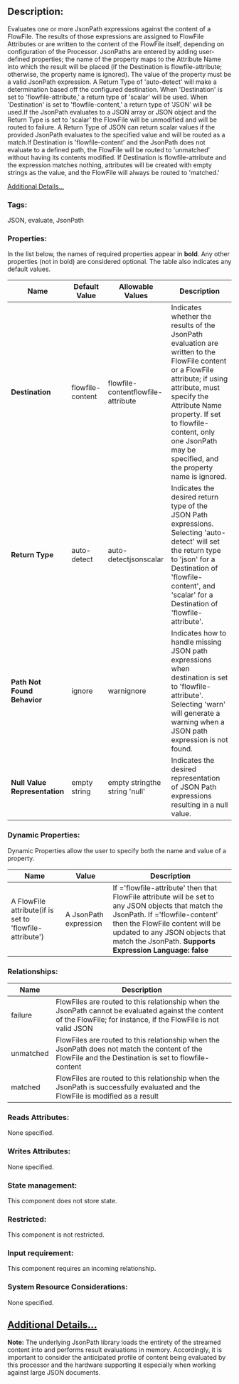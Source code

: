 ## Description:

Evaluates one or more JsonPath expressions against the content of a FlowFile. The results of those expressions are assigned to FlowFile Attributes or are written to the content of the FlowFile itself, depending on configuration of the Processor. JsonPaths are entered by adding user-defined properties; the name of the property maps to the Attribute Name into which the result will be placed (if the Destination is flowfile-attribute; otherwise, the property name is ignored). The value of the property must be a valid JsonPath expression. A Return Type of 'auto-detect' will make a determination based off the configured destination. When 'Destination' is set to 'flowfile-attribute,' a return type of 'scalar' will be used. When 'Destination' is set to 'flowfile-content,' a return type of 'JSON' will be used.If the JsonPath evaluates to a JSON array or JSON object and the Return Type is set to 'scalar' the FlowFile will be unmodified and will be routed to failure. A Return Type of JSON can return scalar values if the provided JsonPath evaluates to the specified value and will be routed as a match.If Destination is 'flowfile-content' and the JsonPath does not evaluate to a defined path, the FlowFile will be routed to 'unmatched' without having its contents modified. If Destination is flowfile-attribute and the expression matches nothing, attributes will be created with empty strings as the value, and the FlowFile will always be routed to 'matched.'

[Additional Details...](https://nifi.apache.org/docs/nifi-docs/components/org.apache.nifi/nifi-standard-nar/1.7.1/org.apache.nifi.processors.standard.EvaluateJsonPath/additionalDetails.html)

### Tags:

JSON, evaluate, JsonPath

### Properties:

In the list below, the names of required properties appear in **bold**. Any other properties (not in bold) are considered optional. The table also indicates any default values.

| Name                          | Default Value    | Allowable Values                   | Description                                                  |
| ----------------------------- | ---------------- | ---------------------------------- | ------------------------------------------------------------ |
| **Destination**               | flowfile-content | flowfile-contentflowfile-attribute | Indicates whether the results of the JsonPath evaluation are written to the FlowFile content or a FlowFile attribute; if using attribute, must specify the Attribute Name property. If set to flowfile-content, only one JsonPath may be specified, and the property name is ignored. |
| **Return Type**               | auto-detect      | auto-detectjsonscalar              | Indicates the desired return type of the JSON Path expressions. Selecting 'auto-detect' will set the return type to 'json' for a Destination of 'flowfile-content', and 'scalar' for a Destination of 'flowfile-attribute'. |
| **Path Not Found Behavior**   | ignore           | warnignore                         | Indicates how to handle missing JSON path expressions when destination is set to 'flowfile-attribute'. Selecting 'warn' will generate a warning when a JSON path expression is not found. |
| **Null Value Representation** | empty string     | empty stringthe string 'null'      | Indicates the desired representation of JSON Path expressions resulting in a null value. |

### Dynamic Properties:

Dynamic Properties allow the user to specify both the name and value of a property.

| Name                                                         | Value                 | Description                                                  |
| ------------------------------------------------------------ | --------------------- | ------------------------------------------------------------ |
| A FlowFile attribute(if <Destination> is set to 'flowfile-attribute') | A JsonPath expression | If <Destination>='flowfile-attribute' then that FlowFile attribute will be set to any JSON objects that match the JsonPath. If <Destination>='flowfile-content' then the FlowFile content will be updated to any JSON objects that match the JsonPath. **Supports Expression Language: false** |



### Relationships:

| Name      | Description                                                  |
| --------- | ------------------------------------------------------------ |
| failure   | FlowFiles are routed to this relationship when the JsonPath cannot be evaluated against the content of the FlowFile; for instance, if the FlowFile is not valid JSON |
| unmatched | FlowFiles are routed to this relationship when the JsonPath does not match the content of the FlowFile and the Destination is set to flowfile-content |
| matched   | FlowFiles are routed to this relationship when the JsonPath is successfully evaluated and the FlowFile is modified as a result |

### Reads Attributes:

None specified.

### Writes Attributes:

None specified.

### State management:

This component does not store state.

### Restricted:

This component is not restricted.

### Input requirement:

This component requires an incoming relationship.

### System Resource Considerations:

None specified.



## [Additional Details...](https://nifi.apache.org/docs/nifi-docs/components/org.apache.nifi/nifi-standard-nar/1.7.1/org.apache.nifi.processors.standard.EvaluateJsonPath/additionalDetails.html)

**Note:** The underlying JsonPath library loads the entirety of the streamed content into and performs result evaluations in memory. Accordingly, it is important to consider the anticipated profile of content being evaluated by this processor and the hardware supporting it especially when working against large JSON documents.